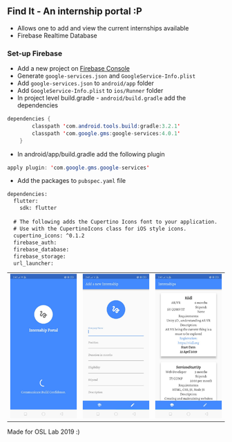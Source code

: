 ## Find It - An internship portal :P

- Allows one to add and view the current internships available
- Firebase Realtime Database

### Set-up Firebase
* Add a new project on [Firebase Console](https://console.firebase.google.com)
* Generate `google-services.json` and `GoogleService-Info.plist`
* Add `google-services.json` to `android/app` folder
* Add `GoogleService-Info.plist` to `ios/Runner` folder
* In project level build.gradle - `android/build.gradle` add the dependencies
```java
dependencies {
        classpath 'com.android.tools.build:gradle:3.2.1'
        classpath 'com.google.gms:google-services:4.0.1'
    }
```
* In android/app/build.gradle add the following plugin
```java 
apply plugin: 'com.google.gms.google-services'
```
* Add the packages to `pubspec.yaml` file
```
dependencies:
  flutter:
    sdk: flutter

  # The following adds the Cupertino Icons font to your application.
  # Use with the CupertinoIcons class for iOS style icons.
  cupertino_icons: ^0.1.2
  firebase_auth:
  firebase_database:
  firebase_storage:
  url_launcher:
```


<table>
  <tr><td>
    <img src="ss/1.jpeg" width=230px/>
  </td>
  <td>
    <img src="ss/2.jpeg" width=230px/>
  </td>
  <td>
    <img src="ss/3.jpeg" width=230px/>
  </td>
  </tr></table>
  
Made for OSL Lab 2019 :)
